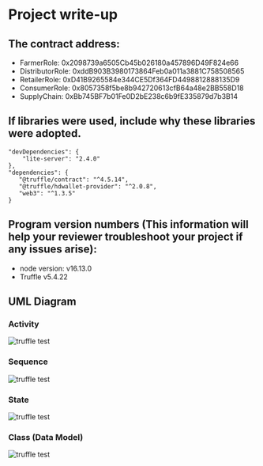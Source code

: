# Project write-up

## The contract address:
 - FarmerRole: 0x2098739a6505Cb45b026180a457896D49F824e66
 - DistributorRole: 0xddB903B3980173864Feb0a011a3881C758508565
 - RetailerRole: 0xD41B9265584e344CE5Df364FD4498812888135D9
 - ConsumerRole: 0x8057358f5be8b942720613cfB64a48e2BB558D18
 - SupplyChain: 0xBb745BF7b01Fe0D2bE238c6b9fE335879d7b3B14

## If libraries were used, include why these libraries were adopted.
```
"devDependencies": {
    "lite-server": "2.4.0"
},
"dependencies": {
   "@truffle/contract": "^4.5.14",
   "@truffle/hdwallet-provider": "^2.0.8",
   "web3": "^1.3.5"
}
```
## Program version numbers (This information will help your reviewer troubleshoot your project if any issues arise):
 - node version: v16.13.0
 - Truffle v5.4.22

## UML Diagram

### Activity
![truffle test](images/coffee-sc-activity.png)

### Sequence
![truffle test](images/coffee-sc-sequence.png)

### State
![truffle test](images/coffee-sc-state.png)

### Class (Data Model)
![truffle test](images/data-model.png)